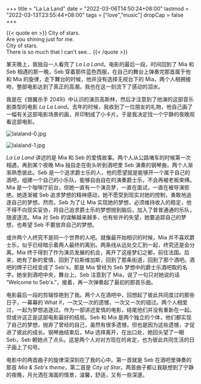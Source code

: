+++
title = "La La Land"
date = "2022-03-06T14:50:24+08:00"
lastmod = "2022-03-13T23:55:44+08:00"
tags = ["love","music"]
dropCap = false
+++

{{< quote en >}}
City of stars.<br>
Are you shining just for me.<br>
City of stars.<br>
There is so much that I can't see...
{{< /quote >}}

某天晚上，我独自一人看完了 *La La Land*。电影的最后一段，时间回到了 Mia 和 Seb 相遇的那一晚，Seb 穿着那件蓝色西服，在自己的舞台上弹奏完那首属于他和 Mia 的旋律，走下舞台的时候，他并没有选择无视台下的 Mia，两个人相拥接吻，整部电影达到了真正的高潮。我也在这一刻流下了感动的泪水。

我是在《银翼杀手 2049》中认识的演员高斯林，然后才注意到了他演的这部音乐剧类型的电影 *La La Land*。去年的时候，我收到了一位朋友的礼物，他自己画了一幅有关这部电影场景的画，并印制成了小卡片。于是我决定找一个宁静的夜晚观看这部电影。

![lalaland-0.jpg](/images/lalaland-0.jpg "朋友送我的小卡片（一）")

![lalaland-1.jpg](/images/lalaland-1.jpg "朋友送我的小卡片（二）")

*La La Land* 讲述的是 Mia 和 Seb 的爱情故事。两个人从公路堵车的时候第一次相遇，再到某个夜晚 Mia 独自走在街头听到酒吧里 Seb 演奏的钢琴曲，两个人渐渐熟悉彼此。Seb 是一个追求爵士乐的人，他的愿望就是能够开一个属于自己的酒吧，组建一个自己的小乐队，能够自由自在的演奏爵士乐，不会再被老板束缚。Mia 是一个咖啡厅前台，但她一直有一个演员梦，一直在面试，一直在被导演拒绝。她逐渐被 Seb 追求梦想的精神感动，她不愿受到现实对她的控制，勇敢地追逐自己的梦想。然而，Seb 为了让 Mia 实现她的梦想，必须维持收入的稳定，他不得不向现实妥协，将自己追求爵士乐的梦想抛到脑后，加入了普普通通的乐队，随波逐流。Mia 对 Seb 的误解越来越多，也有些许的失望，她要追踪自己的梦想，也希望 Seb 不要放弃自己的梦想。

或许两个人终究不是同一个世界的人吧。就像最开始相识的时候，Mia 并不喜欢爵士乐，似乎已经暗示着两人最终的离别。两条线从远处交汇到一起，终究还是会分离。Mia 终于得到了作为演员发展的机会，离开了这座梦幻之都，前往法国。后来，她有了新的爱情，回到了拉斯维加斯，回到了那条街道，回到了那个酒吧。酒吧的牌子已经变成了 Seb's，那是 Mia 曾经为 Seb 梦想中的爵士乐酒吧取的名字。她坐到酒吧中央，舞台上，Seb 注意到了 Mia，说了一句只对她说的话 “Welcome to Seb's.”，接着，再一次弹奏起了最初的那首乐曲。

电影最后一段的剪辑惊艳到了我。两个人在酒吧中，回想起了彼此共同度过的那些日子，一幕幕的 What if，一次又一次的遗憾，一次又一次的错过。两个人相爱过，一起为梦想追逐过。作为一部讲述爱情的电影，结尾他们并没有重新在一起。但或许这正是这部电影最好的结局。Seb 和 Mia 是两个独立的个体，他们都实现了自己的梦想，抛弃了曾经的自己，虽然有很多遗憾，但也是因为这些遗憾，才促进了彼此的成长。钢琴曲结束后，Mia 选择离开，在出口处，她回头望了一眼 Seb，Seb 朝她点了点头。这是两个人对对方现在的肯定，也为彼此共同生活的日子画上了句号。

电影中的两首曲子的旋律深深刻在了我的心中。第一首就是 Seb 在酒吧里弹奏的那首 *Mia & Seb's theme*，第二首是 *City of Star*。两首曲子都让我联想到了宁静的夜晚，月光洒在海面的情景，温馨，舒适，又有一些深邃。